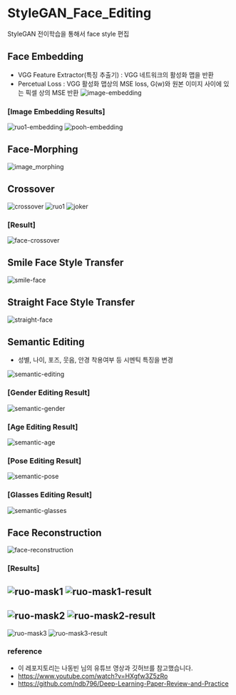 # StyleGAN_Face_Editing
StyleGAN 전이학습을 통해서 face style 편집

## Face Embedding
  - VGG Feature Extractor(특징 추출기) : VGG 네트워크의 활성화 맵을 반환
  - Percetual Loss : VGG 활성화 맵상의 MSE loss, G(w)와 원본 이미지 사이에 있는 픽셀 상의 MSE 반환
  ![image-embedding](https://user-images.githubusercontent.com/61719257/159406023-917aae0b-8303-42c6-a757-34532dc04e42.png)
  ### [Image Embedding Results]
  ![ruo1-embedding](https://user-images.githubusercontent.com/61719257/159406093-8948303c-ce48-4090-8d79-325429d34f75.png) 
  ![pooh-embedding](https://user-images.githubusercontent.com/61719257/159406104-11a277f2-a1a7-43aa-bf5d-2b8a17e95b31.png)

## Face-Morphing
  ![image_morphing](https://user-images.githubusercontent.com/61719257/159406308-2be949f2-47b8-4fa2-bde6-c69ae86f8203.png)
  
## Crossover
  ![crossover](https://user-images.githubusercontent.com/61719257/159406423-f01c1a78-4e46-4ad9-94d0-c31ef7789ddb.png)
  ![ruo1](https://user-images.githubusercontent.com/61719257/159406474-319bf14e-a13d-49d1-a06b-4283d3c70d0e.png)
  ![joker](https://user-images.githubusercontent.com/61719257/159406487-84745ba6-7819-407f-9fa7-e83637b2d74d.png)
  ### [Result]
  ![face-crossover](https://user-images.githubusercontent.com/61719257/159406512-cb04b655-b194-4418-8180-a61354255f1c.png)
  
## Smile Face Style Transfer
  ![smile-face](https://user-images.githubusercontent.com/61719257/159406704-6a6260e4-71c4-4bf3-8c31-bd1265820d55.png)

## Straight Face Style Transfer
  ![straight-face](https://user-images.githubusercontent.com/61719257/159406711-03a3105f-8374-487c-809a-d52b8932cc50.png)

## Semantic Editing
  - 성별, 나이, 포즈, 웃음, 안경 착용여부 등 시멘틱 특징을 변경


  ![semantic-editing](https://user-images.githubusercontent.com/61719257/159406777-7071578e-b3a5-4bfe-a412-eb06daf6a451.png)
  
  ### [Gender Editing Result]
    
   ![semantic-gender](https://user-images.githubusercontent.com/61719257/159406894-5a56b2b9-80ee-4511-8132-3826ed35706f.png)
  
  ### [Age Editing Result]
  
   ![semantic-age](https://user-images.githubusercontent.com/61719257/159406972-c9f64ea2-726a-4e6c-9e94-d1df8d5e0fae.png)

  ### [Pose Editing Result]
  
   ![semantic-pose](https://user-images.githubusercontent.com/61719257/159406996-8f66705a-70ad-4483-907f-7ae04d54b9cd.png)

  ### [Glasses Editing Result]
  
   ![semantic-glasses](https://user-images.githubusercontent.com/61719257/159407032-351d506a-1bbc-4dbc-bc39-ef1201efaa04.png)

## Face Reconstruction
  ![face-reconstruction](https://user-images.githubusercontent.com/61719257/159407202-f3273d06-b5af-4d68-87d8-8e0a55fa5121.png)
  
  ### [Results]
  
  ![ruo-mask1](https://user-images.githubusercontent.com/61719257/159407279-bd45195a-b210-4d4b-95b1-e0a513601ef0.png)
  ![ruo-mask1-result](https://user-images.githubusercontent.com/61719257/159407285-5cc452e0-df49-4d3f-9a90-3b8a328e89eb.png)
  ---
  ![ruo-mask2](https://user-images.githubusercontent.com/61719257/159407393-f64bdce4-0060-459d-8635-f353d9a7313f.png)
  ![ruo-mask2-result](https://user-images.githubusercontent.com/61719257/159407385-a8324166-a8fb-44b1-b81d-8d8127c895ee.png)
  ---
  ![ruo-mask3](https://user-images.githubusercontent.com/61719257/159407418-453ee8cb-4d28-4f57-bf3b-4fd32d4b373a.png)
  ![ruo-mask3-result](https://user-images.githubusercontent.com/61719257/159407428-f46a51e8-4376-4097-918d-92ea7e40e484.png)
  

### reference
  - 이 레포지토리는 나동빈 님의 유튜브 영상과 깃허브를 참고했습니다.
  - https://www.youtube.com/watch?v=HXgfw3Z5zRo
  - https://github.com/ndb796/Deep-Learning-Paper-Review-and-Practice
